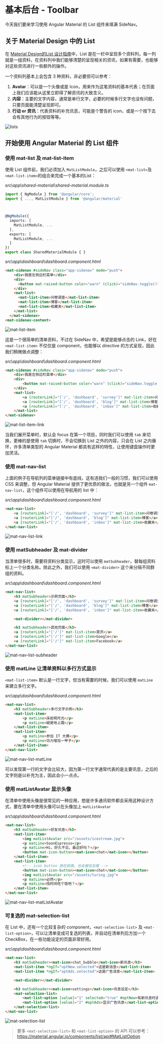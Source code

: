 # 基本后台 - Toolbar

今天我们要来学习使用 Angular Material 的 List 组件来填满 SideNav。

## 关于 Material Design 中的 List

在 [Material Design的List 设计指南](https://material.io/components/lists/)中，List 是在一栏中呈现多个资料列，每一列就是一组资料，在资料列中我们能够清楚的呈现相关的资讯，如果有需要，也能够对这些资讯进行一些额外的操作。

一个资料列基本上会包含 3 种资料，非必要但可以参考：

1. **Avatar**：可以是一个头像或是 Icon，用来作为这笔资料的基本代表；在页面上我们应该能从这里立即得了解资讯的大致含义。
2. **内容**：主要的文字内容，通常是单行文字，必要的时候多行文字也没有问题，只要页面能清楚呈现即可。
3. **行动 or 资讯**：代表资料的补充讯息，可能是个警告的 icon，或是一个按下去会有其他行为的按钮等等。

 ![lists](assets/lists.png)

## 开始使用 Angular Material 的 List 组件

### 使用 mat-list 及 mat-list-item

使用 List 组件前，我们必须加入 `MatListModule`，之后可以使用 `<mat-list>`及`<mat-list-item>`的组合来完成一个基本的List：

*src\app\shared-material\shared-material.module.ts*

```typescript
import { NgModule } from '@angular/core';
import { ..., MatListModule } from '@angular/material'



@NgModule({
  imports: [
    MatListModule, ...
  ],
  exports: [
    MatListModule, ...
  ]
})
export class SharedMaterialModule { }

```

*src\app\dashboard\dashboard.component.html*

```html
<mat-sidenav #sideNav class="app-sidenav" mode="push">
    <div>我是左侧边栏菜单</div>
    <div>
      <button mat-raised-button color="warn" (click)="sideNav.toggle()">显示 / 隐藏</button>
    </div>
    <mat-list>
      <mat-list-item>问卷调查</mat-list-item>
      <mat-list-item>博客</mat-list-item>
      <mat-list-item>收藏夹</mat-list-item>
    </mat-list>
  </mat-sidenav>
<mat-sidenav-content>
```

 ![mat-list-item](assets/mat-list-item.png)

这是一个很简单的清单资料，不过在 SideNav 中，希望是能够点击的 Link，好在 `<mat-list-item>` 不仅仅是 component，也能够以 directive 的方式呈现，因此我们稍微做点调整：

*src\app\dashboard\dashboard.component.html*

```html
<mat-sidenav #sideNav class="app-sidenav" mode="push">
    <div>我是左侧边栏菜单</div>
    <div>
        <button mat-raised-button color="warn" (click)="sideNav.toggle()">显示 / 隐藏</button>
    </div>
    <mat-list>
        <a [routerLink]="['/', 'dashboard', 'survey']" mat-list-item>问卷调查</a>
        <a [routerLink]="['/', 'dashboard', 'blog']" mat-list-item>博客</a>
        <a [routerLink]="['/', 'dashboard', 'inbox']" mat-list-item>收藏夹</a>
    </mat-list>
</mat-sidenav>
```

 ![mat-list-item-link](assets/mat-list-item-link.png)

当我们展开菜单时，默认会 focus 在第一个项目，同时我们可以使用 `tab` 来切换，更棒的是使用 `tab` 切换时，不会切换到 List 之外的内容，只会在 List 之内循环，许多清单类型的 Angular Material 都具有这样的特性，让使用键盘操作时更加灵活。

### 使用 mat-nav-list

上面的例子在导航列的菜单链接中有底线，这有违我们一般的习惯，我们可以使用 CSS 来调整，但 Angular Material 提供了更优质的做法，也就是另一个组件 `mat-nav-list`，这个组件可以使用在导航用的 list 中：

*src\app\dashboard\dashboard.component.html*

```html
<mat-nav-list>
    <a [routerLink]="['/', 'dashboard', 'survey']" mat-list-item>问卷调查</a>
    <a [routerLink]="['/', 'dashboard', 'blog']" mat-list-item>博客</a>
    <a [routerLink]="['/', 'dashboard', 'inbox']" mat-list-item>收藏夹</a>
</mat-nav-list>
```

 ![mat-nav-list-link](assets/mat-nav-list-link.png)

### 使用 matSubheader 及 mat-divider

当清单很多时，需要将资料分类显示，这时可以使用 `matSubheader`，替每组资料标上一个分类名称。除此之外，我们可以使用 `<mat-divider>` 这个来分隔不同群组的资料。

*src\app\dashboard\dashboard.component.html*

```html
<mat-nav-list>
    <h3 matSubheader>示例页面</h3>
    <a [routerLink]="['/', 'dashboard', 'survey']" mat-list-item>问卷调查</a>
    <a [routerLink]="['/', 'dashboard', 'blog']" mat-list-item>博客</a>
    <a [routerLink]="['/', 'dashboard', 'inbox']" mat-list-item>收藏夹</a>

    <mat-divider></mat-divider>

    <h3 matSubheader>其他页面</h3>
    <a [routerLink]="['/']" mat-list-item>首页</a>
    <a [routerLink]="['/']" mat-list-item>Google</a>
    <a [routerLink]="['/']" mat-list-item>Facebook</a>
</mat-nav-list>
```

 ![mat-nav-list-subheader](assets/mat-nav-list-subheader.png)

### 使用 matLine 让清单资料以多行方式显示

`<mat-list-item>` 默认是一行文字，但当有需要的时候，我们可以使用 `matLine` 来建立多行文字。

*src\app\dashboard\dashboard.component.html*

```html
<mat-nav-list>
    <h3 matSubheader>多行文字示例</h3>
    <mat-list-item>
        <p matLine>床前明月光</p>
        <p matLine>疑是地上霜</p>
    </mat-list-item>
    <mat-list-item>
        <p matLine>参加 IT 大赛</p>
        <p matLine>功力增加一甲子</p>
    </mat-list-item>
</mat-nav-list>
```

 ![mat-nav-list-matLine](assets/mat-nav-list-matLine.png)

可以发现第一行的文字会比较大，因为第一行文字通常代表的是主要讯息，之后的文字则是以补充为主，因此会小一点点。

### 使用 matListAvatar 显示头像

在清单中使用头像是很常见的一种应用，想是许多通讯软件都会采用这种设计方式，要在清单中使用头像可以在头像加上 `matListAvatar`

*src\app\dashboard\dashboard.component.html*

```html
<mat-nav-list>
    <h3 matSubheader>好友讯息</h3>
    <mat-list-item>
        <img matListAvatar src="/assets/icestream.jpg">
        <p matLine>SoonEspresso</p>
        <p matLine>Hi，好久不见，最近好吗？</p>
        <button mat-icon-button><mat-icon>chat</mat-icon></button>
    </mat-list-item>
    <mat-list-item>
        <!-- icon button 放在前面，也会被往后推 -->
        <button mat-icon-button><mat-icon>chat</mat-icon></button>
        <img matListAvatar src="/assets/turing.jpg">
        <p matLine>必然</p>
        <p matLine>找时间吃个饭吧？</p>
    </mat-list-item>
</mat-nav-list>
```

 ![mat-nav-list-matListAvatar](assets/mat-nav-list-matListAvatar.png)

### 可复选的 mat-selection-list

在 List 中，还有一个比较复杂的 component，`<mat-selection-list>` 及 `<mat-list-option>`，可以让清单变成可复选的列表，并自动在清单列后方加一个 CheckBox，在一些功能设定的页面非常好用。

*src\app\dashboard\dashboard.component.html*

```html
<mat-nav-list>
    <h3 matSubheader><mat-icon>chat_bubble</mat-icon>新讯息</h3>
    <mat-list-item *ngIf="optNew.selected">这是新消息</mat-list-item>
    <mat-list-item *ngIf="optAds.selected">这是广告消息</mat-list-item>

    <mat-divider></mat-divider>

    <h3 matSubheader><mat-icon>settings</mat-icon>讯息设定</h3>
    <mat-selection-list>
        <mat-list-option [value]="1" selected="true" #optNew>有新讯息时通知我</mat-list-option>
        <mat-list-option [value]="2" #optAds>显示广告讯息</mat-list-option>
    </mat-selection-list>
</mat-nav-list>
```

 ![mat-selection-list](assets/mat-selection-list.png)

> 更多 `<mat-selection-list>` 和 `<mat-list-option>` 的 API 可以参考：
> https://material.angular.io/components/list/api#MatListOption

